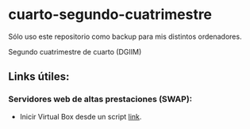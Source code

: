# cuarto-segundo-cuatrimestre

Sólo uso este repositorio como backup para mis distintos ordenadores.

Segundo cuatrimestre de cuarto (DGIIM)

## Links útiles:

### Servidores web de altas prestaciones (SWAP):

- Inicir Virtual Box desde un script [link](https://www.techrepublic.com/article/how-to-create-a-bash-script-for-starting-virtualbox-vms/).
